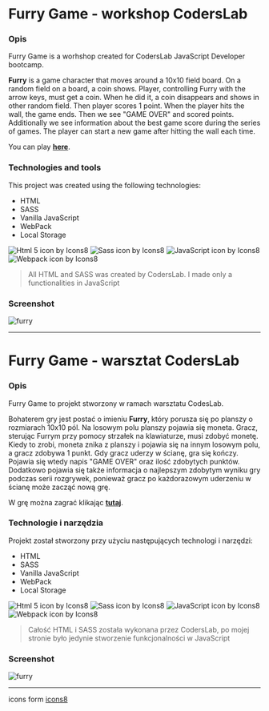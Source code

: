 # Furry Game - workshop CodersLab

### Opis

Furry Game is a worhshop created for CodersLab JavaScript Developer bootcamp.

**Furry** is a game character that moves around a 10x10 field board. On a random field on a board, a coin shows. Player, controlling Furry with the arrow keys, must get a coin. When he did it, a coin disappears and shows in other random field. Then player scores 1 point. When the player hits the wall, the game ends. Then we see "GAME OVER" and scored points. Additionally we see information about the best game score during the series of games. The player can start a new game after hitting the wall each time.

You can play **[here](https://majka521.github.io/FurryGame-warsztat-CodersLab/)**.

### Technologies and tools

This project was created using the following technologies:

- HTML
- SASS
- Vanilla JavaScript
- WebPack
- Local Storage

![Html 5 icon by Icons8](https://img.icons8.com/color/50/000000/html-5.png)
![Sass icon by Icons8](https://img.icons8.com/color/50/000000/sass.png)
![JavaScript icon by Icons8](https://img.icons8.com/color/50/000000/javascript--v2.png)
![Webpack icon by Icons8](https://img.icons8.com/color/48/000000/webpack.png)

> All HTML and SASS was created by CodersLab. I made only a functionalities in JavaScript

### Screenshot

![furry](https://media.giphy.com/media/3dr3Q8qJfF8qdFWi19/giphy.gif)

---

# Furry Game - warsztat CodersLab

### Opis

Furry Game to projekt stworzony w ramach warsztatu CodesLab.

Bohaterem gry jest postać o imieniu **Furry**, który porusza się po planszy o rozmiarach 10x10 pól.
Na losowym polu planszy pojawia się moneta. Gracz, sterując Furrym przy pomocy strzałek na klawiaturze, musi zdobyć monetę. Kiedy to zrobi, moneta znika z planszy i pojawia się na innym losowym polu, a gracz zdobywa 1 punkt.
Gdy gracz uderzy w ścianę, gra się kończy. Pojawia się wtedy napis "GAME OVER" oraz ilość zdobytych punktów. Dodatkowo pojawia się także informacja o najlepszym zdobytym wyniku gry podczas serii rozgrywek, ponieważ gracz po każdorazowym uderzeniu w ścianę może zacząć nową grę.

W grę można zagrać klikając **[tutaj](https://majka521.github.io/FurryGame-warsztat-CodersLab/)**.

### Technologie i narzędzia

Projekt został stworzony przy użyciu następujących technologi i narzędzi:

- HTML
- SASS
- Vanilla JavaScript
- WebPack
- Local Storage

![Html 5 icon by Icons8](https://img.icons8.com/color/50/000000/html-5.png)
![Sass icon by Icons8](https://img.icons8.com/color/50/000000/sass.png)
![JavaScript icon by Icons8](https://img.icons8.com/color/50/000000/javascript--v2.png)
![Webpack icon by Icons8](https://img.icons8.com/color/48/000000/webpack.png)

> Całość HTML i SASS została wykonana przez CodersLab, po mojej stronie było jedynie stworzenie funkcjonalności w JavaScript

### Screenshot

![furry](https://media.giphy.com/media/3dr3Q8qJfF8qdFWi19/giphy.gif)

---

icons form [icons8](https://icons8.com/)
